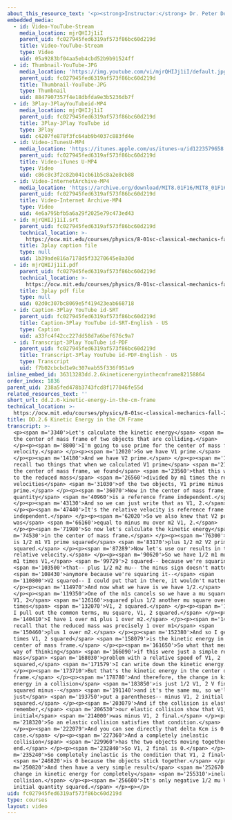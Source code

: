 ```yaml
---
about_this_resource_text: '<p><strong>Instructor:</strong> Dr. Peter Dourmashkin</p>'
embedded_media:
  - id: Video-YouTube-Stream
    media_location: mjrQHIJj1iI
    parent_uid: fc027945fed6319af573f86bc60d219d
    title: Video-YouTube-Stream
    type: Video
    uid: 05a9283bf04aa5eb4cbd52b9b91524ff
  - id: Thumbnail-YouTube-JPG
    media_location: 'https://img.youtube.com/vi/mjrQHIJj1iI/default.jpg'
    parent_uid: fc027945fed6319af573f86bc60d219d
    title: Thumbnail-YouTube-JPG
    type: Thumbnail
    uid: 8847907357f4e18dbfda9e3b5236db7f
  - id: 3Play-3PlayYouTubeid-MP4
    media_location: mjrQHIJj1iI
    parent_uid: fc027945fed6319af573f86bc60d219d
    title: 3Play-3Play YouTube id
    type: 3Play
    uid: c4207fe878f3fc64ab9b4037c883fd4e
  - id: Video-iTunesU-MP4
    media_location: 'https://itunes.apple.com/us/itunes-u/id1223579658'
    parent_uid: fc027945fed6319af573f86bc60d219d
    title: Video-iTunes U-MP4
    type: Video
    uid: c86c8c3f2c82b041cb61b5c8a2e8cb88
  - id: Video-InternetArchive-MP4
    media_location: 'https://archive.org/download/MIT8.01F16/MIT8_01F16_DD_CMframe6_360p.mp4'
    parent_uid: fc027945fed6319af573f86bc60d219d
    title: Video-Internet Archive-MP4
    type: Video
    uid: 4e6a795bfb5a6a29f2025e79c473ed43
  - id: mjrQHIJj1iI.srt
    parent_uid: fc027945fed6319af573f86bc60d219d
    technical_location: >-
      https://ocw.mit.edu/courses/physics/8-01sc-classical-mechanics-fall-2016/week-9-collision-theory/dd.2.6-kinetic-energy-in-the-cm-frame/dd.2.6-kinetic-energy-in-the-cm-frame/mjrQHIJj1iI.srt
    title: 3play caption file
    type: null
    uid: 1b39ade816a7178d5f33270645e8a30d
  - id: mjrQHIJj1iI.pdf
    parent_uid: fc027945fed6319af573f86bc60d219d
    technical_location: >-
      https://ocw.mit.edu/courses/physics/8-01sc-classical-mechanics-fall-2016/week-9-collision-theory/dd.2.6-kinetic-energy-in-the-cm-frame/dd.2.6-kinetic-energy-in-the-cm-frame/mjrQHIJj1iI.pdf
    title: 3play pdf file
    type: null
    uid: 02d0c307bc8069e5f419423eab668718
  - id: Caption-3Play YouTube id-SRT
    parent_uid: fc027945fed6319af573f86bc60d219d
    title: Caption-3Play YouTube id-SRT-English - US
    type: Caption
    uid: a33fc4f42cc227dd58d7a6bef676c9a7
  - id: Transcript-3Play YouTube id-PDF
    parent_uid: fc027945fed6319af573f86bc60d219d
    title: Transcript-3Play YouTube id-PDF-English - US
    type: Transcript
    uid: f7b02cbcbd1e9c307eab55f336f951e9
inline_embed_id: 36313283dd.2.6kineticenergyinthecmframe82158864
order_index: 1836
parent_uid: 238a5fed478b3743fcd8f177046fe55d
related_resources_text: ''
short_url: dd.2.6-kinetic-energy-in-the-cm-frame
technical_location: >-
  https://ocw.mit.edu/courses/physics/8-01sc-classical-mechanics-fall-2016/week-9-collision-theory/dd.2.6-kinetic-energy-in-the-cm-frame/dd.2.6-kinetic-energy-in-the-cm-frame
title: DD.2.6 Kinetic Energy in the CM Frame
transcript: >-
  <p><span m='3340'>Let's calculate the kinetic energy</span> <span m='5020'>in
  the center of mass frame of two objects that are colliding.</span>
  </p><p><span m='8800'>I'm going to use prime for the center of mass frame
  velocity.</span> </p><p><span m='12020'>So we have V1 prime.</span>
  </p><p><span m='14180'>And we have V2 prime.</span> </p><p><span m='17140'>And
  recall two things that when we calculated V1 prime</span> <span m='21400'>in
  the center of mass frame, we found</span> <span m='23560'>that this was equal
  to the reduced mass</span> <span m='26560'>divided by m1 times the relative
  velocities</span> <span m='31030'>of the two objects, V1 prime minus V2
  prime.</span> </p><p><span m='36070'>Now in the center of mass frame, this
  quantity</span> <span m='40960'>is a reference frame independent.</span>
  </p><p><span m='43130'>And so we can just write that as V1, 2.</span>
  </p><p><span m='47440'>It's the relative velocity is reference frame
  independent.</span> </p><p><span m='62020'>So we also knew that V2 prime
  was</span> <span m='66160'>equal to minus mu over m2 V1, 2.</span>
  </p><p><span m='71980'>So now let's calculate the kinetic energy</span> <span
  m='74530'>in the center of mass frame.</span> </p><p><span m='76300'>So K cm
  is 1/2 m1 V1 prime squared</span> <span m='83170'>plus 1/2 m2 V2 prime
  squared.</span> </p><p><span m='87289'>Now let's use our results in terms of
  relative velocity.</span> </p><p><span m='90620'>So we have 1/2 m1 mu over and
  m1 times V1,</span> <span m='99729'>2 squared-- because we're squaring</span>
  <span m='103500'>that-- plus 1/2 m2 mu-- the minus sign doesn't matter</span>
  <span m='108430'>anymore because we're squaring it--</span> <span
  m='110800'>V2 squared-- I could put that in there, it wouldn't matter.</span>
  </p><p><span m='114970'>And now what we have is we have 1/2.</span>
  </p><p><span m='119350'>One of the m1s cancels so we have a mu squared over m1
  V1, 2</span> <span m='126160'>squared plus 1/2 another mu square over m2
  times</span> <span m='132070'>V1, 2 squared.</span> </p><p><span m='134590'>So
  I pull out the common terms, mu square, V1, 2 squared.</span> </p><p><span
  m='140410'>I have 1 over m1 plus 1 over m2.</span> </p><p><span m='144700'>But
  recall that the reduced mass was precisely 1 over m1</span> <span
  m='150460'>plus 1 over m2.</span> </p><p><span m='152380'>And so I get 1/2 mu
  times V1, 2 squared</span> <span m='158079'>is the kinetic energy in the
  center of mass frame.</span> </p><p><span m='161650'>So what that means is a
  way of thinking</span> <span m='166090'>if this were just a simple reduced
  mass</span> <span m='168030'>problem with a relative speed of V1, 2
  squared,</span> <span m='171579'>I can write down the kinetic energy.</span>
  </p><p><span m='173710'>But that's the kinetic energy in the center of mass
  frame.</span> </p><p><span m='178780'>And therefore, the change in kinetic
  energy in a collision</span> <span m='183850'>is just 1/2 V1, 2 V final
  squared minus--</span> <span m='191140'>and it's the same mu, so we'll
  just</span> <span m='193750'>put a parentheses-- minus V1, 2 initial
  squared.</span> </p><p><span m='203079'>And if the collision is elastic--
  remember,</span> <span m='206530'>our elastic collision show that V1, 2
  initial</span> <span m='214000'>was minus V1, 2 final.</span> </p><p><span
  m='218320'>So an elastic collision satisfies that condition.</span>
  </p><p><span m='222079'>And you can see directly that delta Kcm is 0 in that
  case.</span> </p><p><span m='227360'>And a completely inelastic
  collision</span> <span m='229960'>has the two objects moving together at the
  end.</span> </p><p><span m='232840'>So V1, 2 final is 0.</span> </p><p><span
  m='235240'>So completely inelastic is the condition that V1, 2 final</span>
  <span m='246820'>is 0 because the objects stick together.</span> </p><p><span
  m='250820'>And then have a very simple result</span> <span m='252670'>for the
  change in kinetic energy for completely</span> <span m='255310'>inelastic
  collision.</span> </p><p><span m='256600'>It's only negative 1/2 mu V1, 2
  initial quantity squared.</span> </p><p></p>
uid: fc027945fed6319af573f86bc60d219d
type: courses
layout: video
---
```

